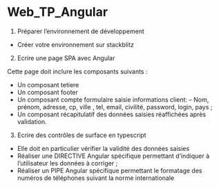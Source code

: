 # Web_TP_Angular

1. Préparer l’environnement de développement 

* Créer votre environnement sur stackblitz

2. Ecrire une page SPA avec Angular

Cette page doit inclure les composants suivants : 
* Un composant tetiere 
* Un composant footer
* Un composant compte formulaire saisie informations client: 
– Nom, prénom, adresse, cp, ville , tel, email, civilité, password, login, pays ; 
* Un composant récapitulatif des données saisies réaffichées après validation.


3. Ecrire des contrôles de surface en typescript

* Elle doit en particulier vérifier la validité des données saisies
* Réaliser une DIRECTIVE Angular spécifique permettant d’indiquer à l’utilisateur les données à corriger ;
* Réaliser un PIPE Angular spécifique permettant le formatage des numéros de téléphones suivant la norme internationale 

